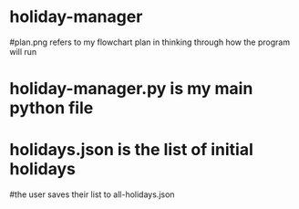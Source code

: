 # holiday-manager

#plan.png refers to my flowchart plan in thinking through how the program will run
# holiday-manager.py is my main python file
# holidays.json is the list of initial holidays

#the user saves their list to all-holidays.json
